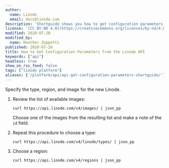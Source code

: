 ```yaml
---
author:
  name: Linode
  email: docs@linode.com
description: 'Shortguide shows you how to get configuration parameters from the Linode API.'
license: '[CC BY-ND 4.0](https://creativecommons.org/licenses/by-nd/4.0)'
modified: 2020-07-20
modified_by:
  name: Heather Zoppetti
published: 2020-07-20
title: How to Get Configuration Parameters from the Linode API
keywords: ["api"]
headless: true
show_on_rss_feed: false
tags: ["linode platform"]
aliases: ['/platform/api/api-get-configuration-parameters-shortguide/']
---
```


Specify the type, region, and image for the new Linode.

1.  Review the list of available images:

        curl https://api.linode.com/v4/images/ | json_pp

    Choose one of the images from the resulting list and make a note of the `id` field.

1.  Repeat this procedure to choose a type:

        curl https://api.linode.com/v4/linode/types/ | json_pp

1.  Choose a region:

        curl https://api.linode.com/v4/regions | json_pp

